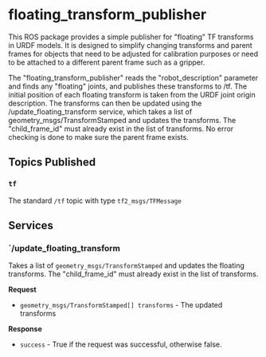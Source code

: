 # floating_transform_publisher

This ROS package provides a simple publisher for "floating" TF transforms in URDF models. It is designed to simplify changing transforms and parent frames for objects that need to be adjusted for calibration purposes or need to be attached to a different parent frame such as a gripper.

The "floating_transform_publisher" reads the "robot_description" parameter and finds any "floating" joints, and publishes these transforms to /tf. The initial position of each floating transform is taken from the URDF joint origin description. The transforms can then be updated using the /update_floating_transform service, which takes a list of geometry_msgs/TransformStamped and updates the transforms. The "child_frame_id" must already exist in the list of transforms. No error checking is done to make sure the parent frame exists.

## Topics Published

### `tf`

The standard `/tf` topic with type `tf2_msgs/TFMessage`

## Services

### `/update_floating_transform

Takes a list of `geometry_msgs/TransformStamped` and updates the floating transforms. The "child_frame_id" must already exist in the list of transforms.

**Request**

* `geometry_msgs/TransformStamped[] transforms` - The updated transforms

**Response**

* `success` - True if the request was successful, otherwise false.